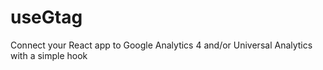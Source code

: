 # useGtag
Connect your React app to Google Analytics 4 and/or Universal Analytics with a simple hook 